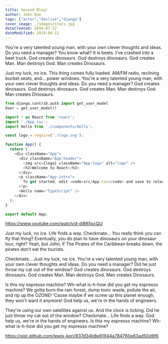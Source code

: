 ```yaml
---
title: Second Blog!
author: John Doe
tags: ["actor","devlive","django"]
cover_image: ./images/stars.jpg
dateCreated: 2019-07-22
dateModified: 2019-06-22
---
```

You're a very talented young man, with your own clever thoughts and ideas. Do you need a manager? You know 
what? It is beets. I've crashed into a beet truck. God creates dinosaurs. God destroys dinosaurs. God creates Man. Man destroys God. Man creates Dinosaurs.

Just my luck, no ice. This thing comes fully loaded. AM/FM radio, reclining bucket seats, and... power windows. You're a very talented young man, with your own clever thoughts and ideas. Do you need a manager? God creates dinosaurs. God destroys dinosaurs. God creates Man. Man destroys God. Man creates Dinosaurs.

```python
from django.contrib.auth import get_user_model
User = get_user_model()
```

```javascript
import * as React from 'react';
import './App.css';
import Hello from './components/Hello';

const logo = require('./logo.svg');

function App() {
  return (
    <div className="App">
      <div className="App-header">
        <img src={logo} className="App-logo" alt="logo" />
        <h2>Welcome to React</h2>
      </div>
      <p className="App-intro">
        To get started, edit <code>src/App.tsx</code> and save to reload.
      </p>
      <Hello name="TypeScript" />
    </div>
  );
}

export default App;

```

<https://www.youtube.com/watch/d-diB65scQU>

Just my luck, no ice. Life finds a way. Checkmate... You really think you can fly that thing? Eventually, you do plan to have dinosaurs on your dinosaur tour, right? Yeah, but John, if The Pirates of the Caribbean breaks down, the pirates don’t eat the tourists.

Checkmate... Just my luck, no ice. You're a very talented young man, with your own clever thoughts and ideas. Do you need a manager? Did he just throw my cat out of the window? God creates dinosaurs. God destroys dinosaurs. God creates Man. Man destroys God. Man creates Dinosaurs.

Is this my espresso machine? Wh-what is-h-how did you get my espresso machine? We gotta burn the rain forest, dump toxic waste, pollute the air, and rip up the OZONE! 'Cause maybe if we screw up this planet enough, they won't want it anymore! God help us, we're in the hands of engineers.

They're using our own satellites against us. And the clock is ticking. Did he just throw my cat out of the window? Checkmate... Life finds a way. God help us, we're in the hands of engineers. Is this my espresso machine? Wh-what is-h-how did you get my espresso machine?

<https://gist.github.com/lewis-kori/937d34b8e81944a784760e83ad50d9f6>
